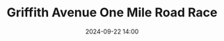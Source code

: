 ---
title: Griffith Avenue One Mile Road Race
location: Griffith Avenue, Dublin
date: 2024-09-22 14:00
latitude: 53.379308
longitude: -6.272265
results:
  - place: 14
    name: Pierce Geoghegan
    time: 4.38.00
    category: M40
    note: Personal Best
---